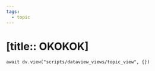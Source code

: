 ```yaml
---
tags:
  - topic
---
```


# [title:: OKOKOK]

```dataviewjs
await dv.view("scripts/dataview_views/topic_view", {})
```
